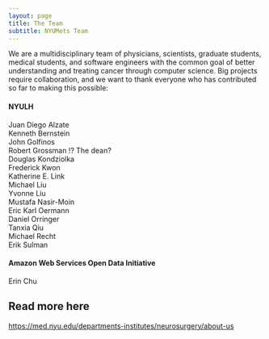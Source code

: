 ```yaml
---
layout: page
title: The Team
subtitle: NYUMets Team
---
```


We are a multidisciplinary team of physicians, scientists, graduate students, medical students, and software engineers with the common goal of better understanding and treating cancer through computer science. Big projects require collaboration, and we want to thank everyone who has contributed so far
to making this possible:

#### NYULH
Juan Diego Alzate \
Kenneth Bernstein \
John Golfinos \
Robert Grossman !? The dean? \
Douglas Kondziolka \
Frederick Kwon \
Katherine E. Link \
Michael Liu \
Yvonne Liu \
Mustafa Nasir-Moin \
Eric Karl Oermann \
Daniel Orringer \
Tanxia Qiu \
Michael Recht \
Erik Sulman

#### Amazon Web Services Open Data Initiative
Erin Chu

## Read more here
https://med.nyu.edu/departments-institutes/neurosurgery/about-us